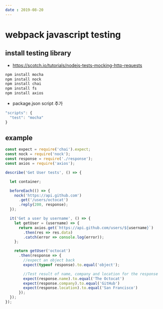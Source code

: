 ```yaml
---
date : 2019-08-20
---
```


# webpack javascript testing

## install testing library
- https://scotch.io/tutorials/nodejs-tests-mocking-http-requests
```bash
npm install mocha
npm install nock
npm install chai
npm install fs
npm install axios
```

- package.json script 추가
```js
"scripts": {
  "test": "mocha"
}
```

## example
```js
const expect = require('chai').expect;
const nock = require('nock');
const response = require('./response');
const axios = require('axios');

describe('Get User tests', () => {

  let container;

  beforeEach(() => {
    nock('https://api.github.com')
      .get('/users/octocat')
      .reply(200, response);
  });

  it('Get a user by username', () => {
    let getUser = (username) => {
      return axios.get(`https://api.github.com/users/${username}`)
        .then(res => res.data)
        .catch(error => console.log(error));
    };

    return getUser('octocat')
      .then(response => {
        //expect an object back
        expect(typeof response).to.equal('object');

        //Test result of name, company and location for the response
        expect(response.name).to.equal('The Octocat')
        expect(response.company).to.equal('GitHub')
        expect(response.location).to.equal('San Francisco')
      });
  });
});

```
